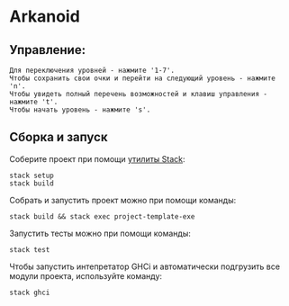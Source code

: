 # Arkanoid

## Управление:

```
Для переключения уровней - нажмите '1-7'.
Чтобы сохранить свои очки и перейти на следующий уровень - нажмите 'n'.
Чтобы увидеть полный перечень возможностей и клавиш управления - нажмите 't'.
Чтобы начать уровень - нажмите 's'.
```

## Сборка и запуск

Соберите проект при помощи [утилиты Stack](https://www.haskellstack.org):

```
stack setup
stack build
```

Собрать и запустить проект можно при помощи команды:

```
stack build && stack exec project-template-exe
```

Запустить тесты можно при помощи команды:

```
stack test
```

Чтобы запустить интепретатор GHCi и автоматически подгрузить все модули проекта, используйте команду:

```
stack ghci
```
